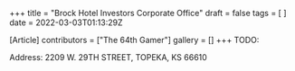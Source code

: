 +++
title = "Brock Hotel Investors Corporate Office"
draft = false
tags = [ ]
date = 2022-03-03T01:13:29Z

[Article]
contributors = ["The 64th Gamer"]
gallery = []
+++
TODO:

Address: 2209 W. 29TH STREET, TOPEKA, KS 66610